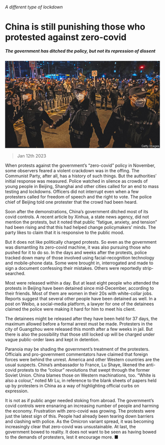 ###### A different type of lockdown

# China is still punishing those who protested against zero-covid 

##### The government has ditched the policy, but not its repression of dissent 

![image](images/20230114_CNP002.jpg) 

> Jan 12th 2023 

When protests against the government’s “zero-covid” policy  in November, some observers feared a violent crackdown was in the offing. The Communist Party, after all, has a history of such things. But the authorities’ initial response was measured. Police watched in silence as crowds of young people in Beijing, Shanghai and other cities called for an end to mass testing and lockdowns. Officers did not interrupt even when a few protesters called for freedom of speech and the right to vote. The police chief of Beijing told one protester that the crowd had been heard.

Soon after the demonstrations, China’s government ditched most of its covid controls. A recent article by Xinhua, a state news agency, did not mention the protests, but it noted that public “fatigue, anxiety, and tension” had been rising and that this had helped change policymakers’ minds. The party likes to claim that it is responsive to the public mood.

But it does not like politically charged protests. So even as the government was dismantling its zero-covid machine, it was also pursuing those who pushed for it to do so. In the days and weeks after the protests, police tracked down many of those involved using facial-recognition technology and mobile-phone data. Some were brought in, interrogated and made to sign a document confessing their mistakes. Others were reportedly strip-searched.

Most were released within a day. But at least eight people who attended the protests in Beijing have been detained since mid-December, according to their friends. Most of them are women in their 20s with white-collar jobs. Reports suggest that several other people have been detained as well. In a post on Weibo, a social-media platform, a lawyer for one of the detainees claimed the police were making it hard for him to meet his client.

The detainees might be released after they have been held for 37 days, the maximum allowed before a formal arrest must be made. Protesters in the city of Guangzhou were released this month after a few weeks in jail. But there is also the possibility that those still locked up will be charged under vague public-order laws and kept in detention.

Paranoia may be shading the government’s treatment of the protesters. Officials and pro-government commentators have claimed that foreign forces were behind the unrest. America and other Western countries are the usual suspects. China’s ambassador to France, Lu Shaye, likened the anti-covid protests to the “colour” revolutions that swept through the former Soviet Union. China blames those on Western machinations, too. “White is also a colour,” noted Mr Lu, in reference to the blank sheets of papers held up by protesters in China as a way of highlighting official curbs on expression.

It is not as if public anger needed stoking from abroad. The government’s covid controls were ensnaring an increasing number of people and harming the economy. Frustration with zero-covid was growing. The protests were just the latest sign of this. People had already been tearing down barriers and clashing with police. As the Omicron variant spread, it was becoming increasingly clear that zero-covid was unsustainable. At last, the government bowed to reality. It does not want to be seen as having bowed to the demands of protesters, lest it encourage more. ■


